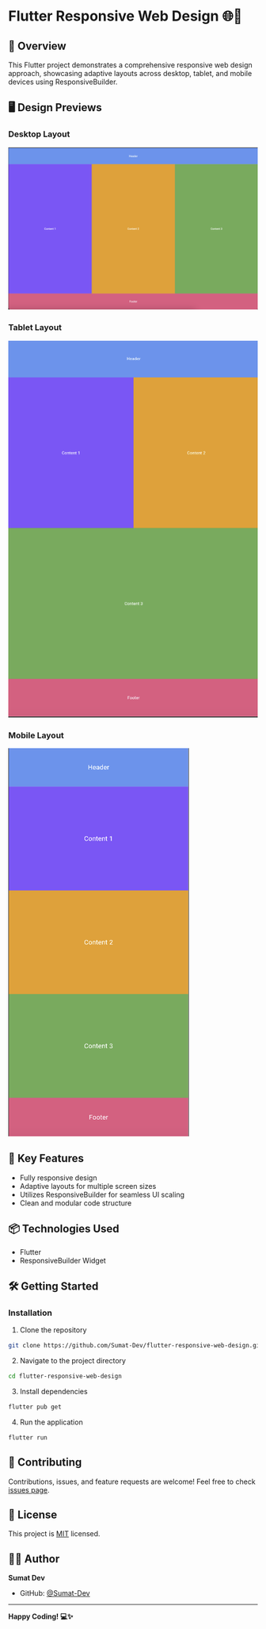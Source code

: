 # Flutter Responsive Web Design 🌐📱

## 🚀 Overview
This Flutter project demonstrates a comprehensive responsive web design approach, showcasing adaptive layouts across desktop, tablet, and mobile devices using ResponsiveBuilder.

## 🖥️ Design Previews

### Desktop Layout
![Desktop Design](https://github.com/Sumat-Dev/flutter-responsive-web-design/blob/main/image/desktop-design.png)

### Tablet Layout
![Tablet Design](https://github.com/Sumat-Dev/flutter-responsive-web-design/blob/main/image/tablet-design.png)

### Mobile Layout
![Mobile Design](https://github.com/Sumat-Dev/flutter-responsive-web-design/blob/main/image/mobile-design.png)

## 🚀 Key Features
- Fully responsive design
- Adaptive layouts for multiple screen sizes
- Utilizes ResponsiveBuilder for seamless UI scaling
- Clean and modular code structure

## 📦 Technologies Used
- Flutter
- ResponsiveBuilder Widget

## 🛠️ Getting Started

### Installation
1. Clone the repository
```bash
git clone https://github.com/Sumat-Dev/flutter-responsive-web-design.git
```

2. Navigate to the project directory
```bash
cd flutter-responsive-web-design
```

3. Install dependencies
```bash
flutter pub get
```

4. Run the application
```bash
flutter run
```

## 🤝 Contributing
Contributions, issues, and feature requests are welcome! Feel free to check [issues page](https://github.com/Sumat-Dev/flutter-responsive-web-design/issues).

## 📝 License
This project is [MIT](https://choosealicense.com/licenses/mit/) licensed.

## 👨‍💻 Author
**Sumat Dev**
- GitHub: [@Sumat-Dev](https://github.com/Sumat-Dev)

---

**Happy Coding! 💻✨**
